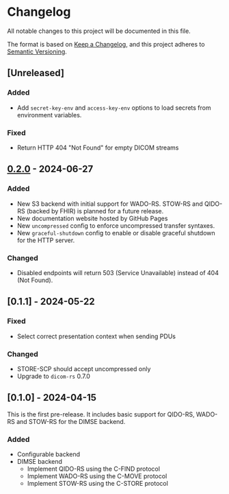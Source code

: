 # Changelog

All notable changes to this project will be documented in this file.

The format is based on [Keep a Changelog](https://keepachangelog.com/en/1.1.0/),
and this project adheres to [Semantic Versioning](https://semver.org/spec/v2.0.0.html).

## [Unreleased]

### Added

- Add `secret-key-env` and `access-key-env` options to load secrets from environment variables.

### Fixed

- Return HTTP 404 "Not Found" for empty DICOM streams

## [0.2.0] - 2024-06-27

### Added

- New S3 backend with initial support for WADO-RS. STOW-RS and QIDO-RS (backed by FHIR) is planned for a future
  release.
- New documentation website hosted by GitHub Pages
- New `uncompressed` config to enforce uncompressed transfer syntaxes.
- New `graceful-shutdown` config to enable or disable graceful shutdown for the HTTP server.

### Changed

- Disabled endpoints will return 503 (Service Unavailable) instead of 404 (Not Found).

## [0.1.1] - 2024-05-22

### Fixed

- Select correct presentation context when sending PDUs

### Changed

- STORE-SCP should accept uncompressed only
- Upgrade to `dicom-rs` 0.7.0

## [0.1.0] - 2024-04-15

This is the first pre-release.
It includes basic support for QIDO-RS, WADO-RS and STOW-RS for the DIMSE backend.

### Added

- Configurable backend
- DIMSE backend
    - Implement QIDO-RS using the C-FIND protocol
    - Implement WADO-RS using the C-MOVE protocol
    - Implement STOW-RS using the C-STORE protocol

[0.2.0]: https://github.com/UMEssen/DICOM-RST/releases/tag/v0.2.0